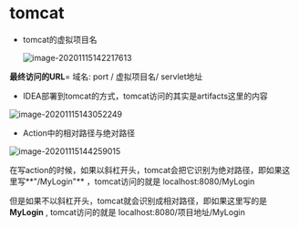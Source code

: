# tomcat

- tomcat的虚拟项目名

  ![image-20201115142217613](C:\Users\cc\AppData\Roaming\Typora\typora-user-images\image-20201115142217613.png)

**最终访问的URL**= 域名: port / 虚拟项目名/ servlet地址



- IDEA部署到tomcat的方式，tomcat访问的其实是artifacts这里的内容

![image-20201115143052249](C:\Users\cc\AppData\Roaming\Typora\typora-user-images\image-20201115143052249.png)



- Action中的相对路径与绝对路径

![image-20201115144259015](C:\Users\cc\AppData\Roaming\Typora\typora-user-images\image-20201115144259015.png)

在写action的时候，如果以斜杠开头，tomcat会把它识别为绝对路径，即如果这里写**"/MyLogin"** ，tomcat访问的就是
localhost:8080/MyLogin

但是如果不以斜杠开头，tomcat就会识别成相对路径，即如果这里写的是 **MyLogin** , tomcat访问的就是
localhost:8080/项目地址/MyLogin 